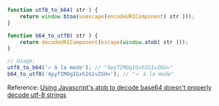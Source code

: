 ```javascript
function utf8_to_b64( str ) {
    return window.btoa(unescape(encodeURIComponent( str )));
}

function b64_to_utf8( str ) {
    return decodeURIComponent(escape(window.atob( str )));
}

// Usage:
utf8_to_b64('✓ à la mode'); // "4pyTIMOgIGxhIG1vZGU="
b64_to_utf8('4pyTIMOgIGxhIG1vZGU='); // "✓ à la mode"
```

Reference: [Using Javascript's atob to decode base64 doesn't properly decode utf-8 strings](http://stackoverflow.com/questions/30106476/using-javascripts-atob-to-decode-base64-doesnt-properly-decode-utf-8-strings)